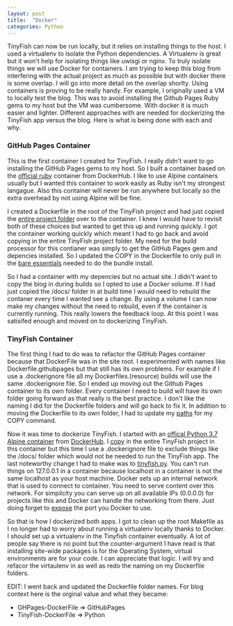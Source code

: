 ```yaml
---
layout: post
title:  "Docker"
categories: Python
---
```


TinyFish can now be run locally, but it relies on installing things to the host.  I used a virtualenv to isolate the Python dependencies.  A Virtualenv is great but it won't help for isolating things like uwisgi or nginx.  To truly isolate things we will use Docker for containers.  I am trying to keep this blog from interfering with the actual project as much as possible but with docker there is some overlap.  I will go into more detail on the overlap shorlty.  Using containers is proving to be really handy.  For example, I originally used a VM to locally test the blog.  This was to avoid installing the Github Pages Ruby gems to my host but the VM was cumbersome.  With docker it is much easier and lighter.  Different approaches with are needed for dockerizing the TinyFish app versus the blog.  Here is what is being done with each and why.

<h3> GitHub Pages Container </h3>

This is the first container I created for TinyFish.  I really didn't want to go installing the GitHub Pages gems to my host.  So I built a container based on the <a href="https://hub.docker.com/_/ruby/">official ruby</a> container from DockerHub.  I like to use Alpine containers usually but I wanted this container to work easily as Ruby isn't my strongest langague.  Also this container will never be run anywhere but locally so the extra overhead by not using Alpine will be fine. 

I created a Dockerfile in the root of the TinyFish project and had just copied the <a href="https://github.com/bitreef-net/tinyfish/blob/d344243d98d729d36486efecaffc1f74b3b16fc9/Dockerfile.ghpages#L8">entire project folder</a> over to the container.  I knew I would have to revisit both of these choices but wanted to get this up and running quickly.  I got the container working quickly which meant I had to go back and avoid copying in the entire TinyFish project folder.  My need for the build processor for this contianer was simply to get the GitHub Pages gem and depencies installed.  So I updated the COPY in the Dockerfile to only pull in the <a href="https://github.com/bitreef-net/tinyfish/blob/d344243d98d72">bare essentials</a> needed to do the bundle install.  

So I had a container with my depencies but no actual site.   I didn't want to copy the blog in during builds so I opted to use a Docker volume.  If I had just copied the /docs/ folder in at build time I would need to rebuild the contaner every time I wanted see a change.  By using a volume I can now make my changes without the need to rebuild, even if the container is currently running.  This really lowers the feedback loop.  At this point I was satisifed enough and moved on to dockerizing TinyFish.  

<h3> TinyFish Container </h3>
The first thing I had to do was to refactor the GitHub Pages container because that DockerFile was in the site root.  I experimented with names like Dockerfile.githubpages but that still has its own problems.  For example if I use a .dockerignore file all my Dockerfiles.(resource) builds will use the same .dockerignore file.  So I ended up  moving out the Github Pages container to its own folder.  Every container I need to build will have its own folder going forward as that really is the best practice.  I don't like the naming I did for the Dockerfile folders and will go back to fix it.  In addition to moving the Dockerfile to its own folder, I had to update my <a href="https://github.com/bitreef-net/tinyfish/blob/e0a5c806fd65cbd1f4dae4a0427d153a58113e1d/GHPages-DockerFile/Dockerfile#L6">paths</a> for my COPY command. 

Now it was time to dockerize TinyFish.  I started with an <a href="https://github.com/bitreef-net/tinyfish/blob/e0a5c806fd65cbd1f4dae4a0427d153a58113e1d/TinyFish-DockerFile/Dockerfile#L1">offical Python 3.7 Alpine container</a> from <a href="https://hub.docker.com/_/python/">DockerHub</a>.  I <a href="https://github.com/bitreef-net/tinyfish/blob/5ac0b0f97a88407636e74f7fba9f4a6e845881b4/TinyFish-DockerFile/Dockerfile#L8">copy</a> in the entire TinyFish project in this container but this time I use a .dockerignore file to exclude things like the /docs/ folder which would not be needed to run the TinyFish app.  The last noteworthy change I had to make was to <a href="https://github.com/bitreef-net/tinyfish/blob/e0a5c806fd65cbd1f4dae4a0427d153a58113e1d/tinyfish.py#L15">tinyfish.py</a>.  You can't run things on 127.0.0.1 in a container because localhost in a container is not the same localhost as your host machine.  Docker sets up an internal network that is used to connect to container.  You need to serve content over this network.  For simpilcity you can serve up on all available IPs (0.0.0.0) for projects like this and Docker can handle the networking from there.  Just doing forget to <a href="https://github.com/bitreef-net/tinyfish/blob/5ac0b0f97a88407636e74f7fba9f4a6e845881b4/TinyFish-DockerFile/Dockerfile#L18">expose</a> the port you Docker to use.

So that is how I dockerized both apps.  I got to clean up the root Makefile as I no longer had to worry about running a virtualenv locally thanks to Docker.  I should set up a virtualenv in the Tinyfish container eventually.  A lot of people say there is no point but the counter-argument I have read is that installing site-wide packages is for the Operating System, virtual environments are for your code.  I can appreciate that logic.  I will try and refacor the virtaulenv in as well as redo the naming on my Dockerfile folders.  

EDIT: I went back and updated the Dockerfile folder names.  For blog context here is the orginal value and what they became:
<ul>
<li>GHPages-DockerFile => GitHubPages</li>
<li>TinyFish-DockerFile => Python</li>
</ul>
